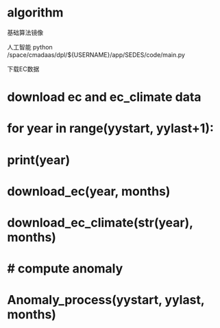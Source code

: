 # algorithm
基础算法镜像


人工智能
python /space/cmadaas/dpl/${USERNAME}/app/SEDES/code/main.py
 

下载EC数据
# download ec and ec_climate data
# for year in range(yystart, yylast+1):
#     print(year)
#     download_ec(year, months)
#     download_ec_climate(str(year), months)
#
# # compute anomaly
# Anomaly_process(yystart, yylast, months)